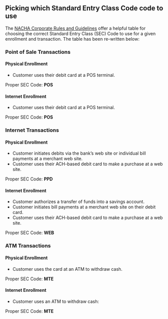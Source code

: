 ## Picking which Standard Entry Class Code code to use

The [NACHA Corporate Rules and Guidelines](https://github.com/moov-io/ach/blob/master/docs/2013-Corporate-Rules-and-Guidelines.pdf) offer a helpful table for choosing the correct Standard Entry Class (SEC) Code to use for a given enrollment and transaction. The table has been re-written below:

### Point of Sale Transactions

#### Physical Enrollment

- Customer uses their debit card at a POS terminal.

<p>Proper SEC Code: <strong>POS</strong></p>

#### Internet Enrollment

- Customer uses their debit card at a POS terminal.

<p>Proper SEC Code: <strong>POS</strong></p>

### Internet Transactions

#### Physical Enrollment

- Customer initiates debits via the bank’s web site or individual bill payments at a merchant web site.
- Customer uses their ACH-based debit card to make a purchase at a web site.

<p>Proper SEC Code: <strong>PPD</strong></p>

#### Internet Enrollment

- Customer authorizes a transfer of funds into a savings account.
- Customer initiates bill payments at a merchant web site on their debit card.
- Customer uses their ACH-based debit card to make a purchase at a web site.

<p>Proper SEC Code: <strong>WEB</strong></p>

### ATM Transactions

#### Physical Enrollment

- Customer uses the card at an ATM to withdraw cash.

<p>Proper SEC Code: <strong>MTE</strong></p>

#### Internet Enrollment

- Customer uses an ATM to withdraw cash:

<p>Proper SEC Code: <strong>MTE</strong></p>
